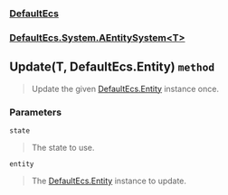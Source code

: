 ### [DefaultEcs](./DefaultEcs.md 'DefaultEcs')
### [DefaultEcs.System.AEntitySystem&lt;T&gt;](./DefaultEcs-System-AEntitySystem-T-.md 'DefaultEcs.System.AEntitySystem&lt;T&gt;')
## Update(T, DefaultEcs.Entity) `method`
>Update the given [DefaultEcs.Entity](./DefaultEcs-Entity.md 'DefaultEcs.Entity') instance once.
### Parameters

<a name='DefaultEcs-System-AEntitySystem-T--Update(T-_DefaultEcs-Entity)-state'></a>
`state`
>The state to use.

<a name='DefaultEcs-System-AEntitySystem-T--Update(T-_DefaultEcs-Entity)-entity'></a>
`entity`
>The [DefaultEcs.Entity](./DefaultEcs-Entity.md 'DefaultEcs.Entity') instance to update.
